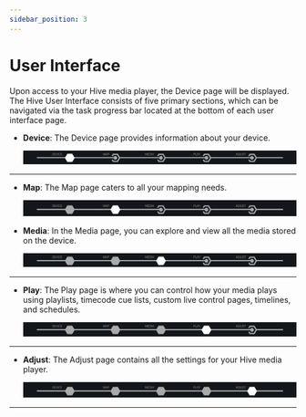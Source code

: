 ```yaml
---
sidebar_position: 3
---
```


# User Interface

Upon access to your Hive media player, the Device page will be displayed. The Hive User Interface consists of five primary sections, which can be navigated via the task progress bar located at the bottom of each user interface page.

- **Device**: The Device page provides information about your device.
  
  ![Device Page](\img\user-manual\device\Device.png)

---

- **Map**: The Map page caters to all your mapping needs.
  
  ![Map Page](\img\user-manual\device\Map.png)

- **Media**: In the Media page, you can explore and view all the media stored on the device.
  
  ![Media Page](\img\user-manual\device\media2.png)

---

- **Play**: The Play page is where you can control how your media plays using playlists, timecode cue lists, custom live control pages, timelines, and schedules.
  
  ![Play Page](\img\user-manual\device\play.png)

---

- **Adjust**: The Adjust page contains all the settings for your Hive media player.
  
  ![Adjust Page](\img\user-manual\device\adjust.png)

---